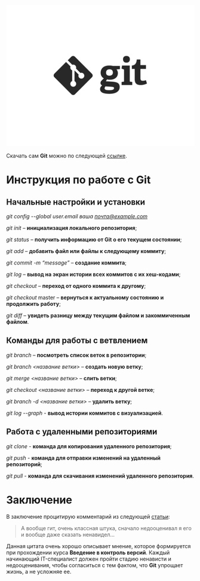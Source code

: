 ![Git logo](Git.jpg)

Скачать сам **Git** можно по следующей [ссылке](https://git-scm.com/downloads).

# Инструкция по работе с Git

## Начальные настройки и установки

*git config --global user.email ваша почта@example.com*

*git init* – **инициализация локального репозитория**;

*git status* – **получить информацию от Git о его текущем состоянии**;

*git add* – **добавить файл или файлы к следующему коммиту**;

*git commit -m “message”* – **создание коммита**;

*git log* – **вывод на экран истории всех коммитов с их хеш-кодами**;

*git checkout* – **переход от одного коммита к другому**;

*git checkout* master – **вернуться к актуальному состоянию и продолжить работу**;

*git diff* – **увидеть разницу между текущим файлом и закоммиченным файлом**.

## Команды для работы с ветвлением

*git branch* – **посмотреть список веток в репозитории**;

*git branch <название ветки>* – **создать новую ветку**;

*git merge <название ветки>* – **слить ветки**;

*git checkout <название ветки>* – **переход к другой ветке**;

*git branch -d <название ветки>* – **удалить ветку**;

*git log --graph* - **вывод истории коммитов с визуализацией**.

## Работа с удаленными репозиториями

*git clone* - **команда для копирования удаленного репозитория**;

*git push* - **команда для отправки изменений на удаленный репозиторий**;

*git pull* - **команда для скачивания изменений удаленного репозитория**.

# Заключение

В заключение процитирую комментарий из следующей [статьи](https://gb.ru/posts/git):

>А вообще гит, очень классная штука, сначало недооценивал я его и вообще даже сказать ненавидел...

Данная цитата очень хорошо описывает мнение, которое формируется при прохождении курса **Введение в контроль версий**. Каждый начинающий IT-специалист должен пройти стадию ненависти и недооценивания, чтобы согласиться с тем фактом, что **Git** упрощает жизнь, а не усложняе ее.